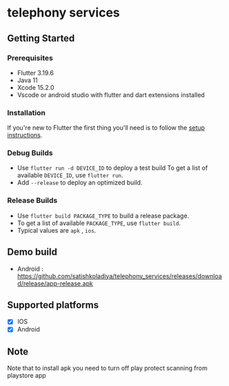 # telephony services

## Getting Started

### Prerequisites

- Flutter 3.19.6
- Java 11
- Xcode 15.2.0
- Vscode or android studio with flutter and dart extensions installed

### Installation

If you're new to Flutter the first thing you'll need is to follow the [setup instructions](https://docs.flutter.dev/get-started/install).

### Debug Builds

- Use `flutter run -d DEVICE_ID` to deploy a test build
  To get a list of available `DEVICE_ID`, use `flutter run`.
- Add `--release` to deploy an optimized build.


### Release Builds

- Use `flutter build PACKAGE_TYPE` to build a release package.
- To get a list of available `PACKAGE_TYPE`, use `flutter build`.
- Typical values are  `apk` , `ios`.


## Demo build

- Android : https://github.com/satishkoladiya/telephony_services/releases/download/release/app-release.apk



## Supported platforms

- [x] IOS
- [x] Android

## Note

Note that to install apk you need to turn off play protect scanning from playstore app